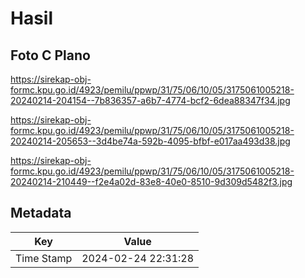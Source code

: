 # Hasil

## Foto C Plano

https://sirekap-obj-formc.kpu.go.id/4923/pemilu/ppwp/31/75/06/10/05/3175061005218-20240214-204154--7b836357-a6b7-4774-bcf2-6dea88347f34.jpg

https://sirekap-obj-formc.kpu.go.id/4923/pemilu/ppwp/31/75/06/10/05/3175061005218-20240214-205653--3d4be74a-592b-4095-bfbf-e017aa493d38.jpg

https://sirekap-obj-formc.kpu.go.id/4923/pemilu/ppwp/31/75/06/10/05/3175061005218-20240214-210449--f2e4a02d-83e8-40e0-8510-9d309d5482f3.jpg


## Metadata

| Key        | Value               |
| ---------- | ------------------- |
| Time Stamp | 2024-02-24 22:31:28 |



